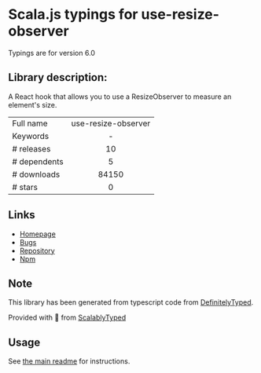 
# Scala.js typings for use-resize-observer

Typings are for version 6.0

## Library description:
A React hook that allows you to use a ResizeObserver to measure an element's size.

|                    |                 |
| ------------------ | :-------------: |
| Full name          | use-resize-observer |
| Keywords           | - |
| # releases         | 10 |
| # dependents       | 5 |
| # downloads        | 84150 |
| # stars            | 0 |

## Links
- [Homepage](https://github.com/ZeeCoder/use-resize-observer#readme)
- [Bugs](https://github.com/ZeeCoder/use-resize-observer/issues)
- [Repository](https://github.com/ZeeCoder/use-resize-observer)
- [Npm](https://www.npmjs.com/package/use-resize-observer)
    


## Note
This library has been generated from typescript code from [DefinitelyTyped](https://definitelytyped.org).

Provided with :purple_heart: from [ScalablyTyped](https://github.com/oyvindberg/ScalablyTyped)

## Usage
See [the main readme](../../readme.md) for instructions.


